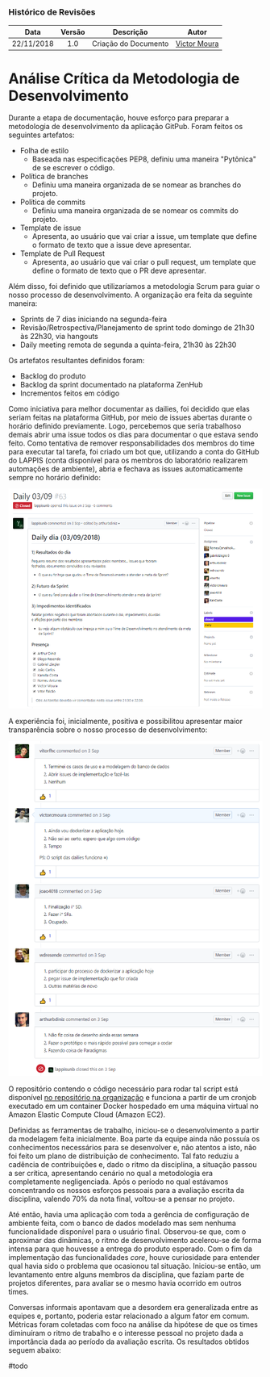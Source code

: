 ### Histórico de Revisões

| Data       | Versão | Descrição            |         Autor             |
|:----------:|:------:|:--------------------:|:-------------------------:|
| 22/11/2018 | 1.0 | Criação do Documento  | [Victor Moura](https://github.com/victorcmoura) |


# Análise Crítica da Metodologia de Desenvolvimento

Durante a etapa de documentação, houve esforço para preparar a metodologia de desenvolvimento da aplicação GitPub. Foram feitos os seguintes artefatos:

- Folha de estilo
    - Baseada nas especificações PEP8, definiu uma maneira "Pytônica" de se escrever o código.
- Política de branches
    - Definiu uma maneira organizada de se nomear as branches do projeto.
- Política de commits
    - Definiu uma maneira organizada de se nomear os commits do projeto.
- Template de issue
    - Apresenta, ao usuário que vai criar a issue, um template que define o formato de texto que a issue deve apresentar.
- Template de Pull Request
    - Apresenta, ao usuário que vai criar o pull request, um template que define o formato de texto que o PR deve apresentar.

Além disso, foi definido que utilizaríamos a metodologia Scrum para guiar o nosso processo de desenvolvimento. A organização era feita da seguinte maneira:

- Sprints de 7 dias iniciando na segunda-feira
- Revisão/Retrospectiva/Planejamento de sprint todo domingo de 21h30 às 22h30, via hangouts
- Daily meeting remota de segunda a quinta-feira, 21h30 às 22h30

Os artefatos resultantes definidos foram:

- Backlog do produto
- Backlog da sprint documentado na plataforma ZenHub
- Incrementos feitos em código

Como iniciativa para melhor documentar as dailies, foi decidido que elas seriam feitas na plataforma GitHub, por meio de issues abertas durante o horário definido previamente. Logo, percebemos que seria trabalhoso demais abrir uma issue todos os dias para documentar o que estava sendo feito. Como tentativa de remover responsabilidades dos membros do time para executar tal tarefa, foi criado um bot que, utilizando a conta do GitHub do LAPPIS (conta disponível para os membros do laboratório realizarem automações de ambiente), abria e fechava as issues automaticamente sempre no horário definido:

![Exemplo de issue daily](https://github.com/Desenho2018-2-GitPub/docs/blob/master/docs/images/daily_automatica.png?raw=true)

A experiência foi, inicialmente, positiva e possibilitou apresentar maior transparência sobre o nosso processo de desenvolvimento:

![Exemplo de issue daily](https://github.com/Desenho2018-2-GitPub/docs/blob/master/docs/images/daily_automatica2.png?raw=true)

O repositório contendo o código necessário para rodar tal script está disponível [no repositório na organização](https://github.com/Desenho2018-2-GitPub/CronDailyMeeting) e funciona a partir de um cronjob executado em um container Docker hospedado em uma máquina virtual no Amazon Elastic Compute Cloud (Amazon EC2).

Definidas as ferramentas de trabalho, iniciou-se o desenvolvimento a partir da modelagem feita inicialmente. Boa parte da equipe ainda não possuía os conhecimentos necessários para se desenvolver e, não atentos a isto, não foi feito um plano de distribuição de conhecimento. Tal fato reduziu a cadência de contribuições e, dado o ritmo da disciplina, a situação passou a ser crítica, apresentando cenário no qual a metodologia era completamente negligenciada. Após o período no qual estávamos concentrando os nossos esforços pessoais para a avaliação escrita da disciplina, valendo 70% da nota final, voltou-se a pensar no projeto.

Até então, havia uma aplicação com toda a gerência de configuração de ambiente feita, com o banco de dados modelado mas sem nenhuma funcionalidade disponível para o usuário final. Observou-se que, com o aproximar das dinâmicas, o ritmo de desenvolvimento acelerou-se de forma intensa para que houvesse a entrega do produto esperado. Com o fim da implementação das funcionalidades *core*, houve curiosidade para entender qual havia sido o problema que ocasionou tal situação. Iniciou-se então, um levantamento entre alguns membros da disciplina, que faziam parte de projetos diferentes, para avaliar se o mesmo havia ocorrido em outros times.

Conversas informais apontavam que a desordem era generalizada entre as equipes e, portanto, poderia estar relacionado a algum fator em comum. Métricas foram coletadas com foco na análise da hipótese de que os times diminuíram o ritmo de trabalho e o interesse pessoal no projeto dada a importância dada ao período da avaliação escrita. Os resultados obtidos seguem abaixo:

#todo